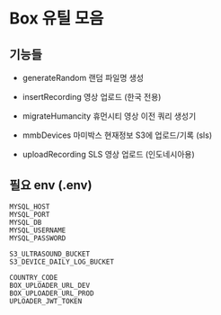 # Box 유틸 모음

## 기능들
- generateRandom
    랜덤 파일명 생성

- insertRecording
영상 업로드 (한국 전용)

- migrateHumancity
휴먼시티 영상 이전 쿼리 생성기

- mmbDevices
마미박스 현재정보 S3에 업로드/기록 (sls)

- uploadRecording
SLS 영상 업로드 (인도네시아용)


## 필요 env (.env)
```
MYSQL_HOST
MYSQL_PORT
MYSQL_DB
MYSQL_USERNAME
MYSQL_PASSWORD

S3_ULTRASOUND_BUCKET
S3_DEVICE_DAILY_LOG_BUCKET

COUNTRY_CODE
BOX_UPLOADER_URL_DEV
BOX_UPLOADER_URL_PROD
UPLOADER_JWT_TOKEN
```